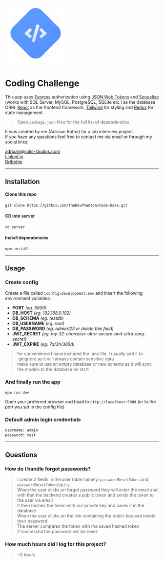 <img src="./client/public/challenge-logo.png" width="200">

# **Coding Challenge**

This app uses [Express](https://expressjs.com/) authorization using [JSON Web Tokens](https://jwt.io/) and [Sequelize](https://sequelize.org/) (works with SQL Server, MySQL, PostgreSQL, SQLite etc.) as the database ORM. [React](https://reactjs.org/) as the frontend framework, [Tailwind](https://tailwindcss.com/) for styling and [Redux](https://redux.js.org/) for state management.

> Open `package.json` files for the full list of dependencies

It was created by me (Adriaan Botha) for a job interview project.  
If you have any questions feel free to contact me via email or through my social links:

<adriaan@solis-studios.com>  
[Linked in](https://www.linkedin.com/in/adriaan-botha-5b5014199/)  
[Dribbble](https://dribbble.com/janadriaanbotha)

---

## **Installation**

#### Clone this repo

```
git clone https://github.com/TheDevPhantom/node-base.git
```

#### CD into server

```
cd server
```

#### Install dependencies

```
npm install
```

---

## **Usage**

### Create config

Create a file called `\config\development.env` and insert the following environment variables:

- **PORT** _(eg. 5000)_
- **DB_HOST** _(eg. 192.168.0.102)_
- **DB_SCHEMA** _(eg. testdb)_
- **DB_USERNAME** _(eg. root)_
- **DB_PASSWORD** _(eg. admin123 or delete this field)_
- **JWT_SECRET** _(eg. my-32-character-ultra-secure-and-ultra-long-secret)_
- **JWT_EXPIRE** _(eg. 7d/3h/365d)_

> for convenience I have included the .env file. I usually add it to .gitignore as it will always contain sensitive data  
> make sure to use an empty database or new schema as it will sync the models to the database on start

### And finally run the app

```
npm run dev
```

Open your preferred browser and head to `http://localhost:5000` (or to the port you set in the config file)

### Default admin login credentials

```
username: admin
password: test
```

---

## **Questions**

### How do I handle forgot passwords?

> I create 2 fields in the user table namely: `passwordResetToken` and `passwordResetTokenExpiry`  
> When the user clicks on forgot password they will enter the email and with that the backend creates a public token and sends the token to the user via email  
> It then hashes the token with our private key and saves it in the database  
> When the user clicks on the link containing the public key and resets their password  
> The server compares the token with the saved hashed token  
> If successful the password will be reset.

### How much hours did I log for this project?

> ~5 hours
